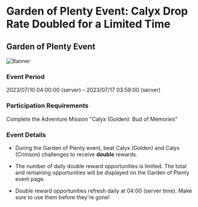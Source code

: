 # Garden of Plenty Event: Calyx Drop Rate Doubled for a Limited Time
## Garden of Plenty Event
![Banner](https://sdk.hoyoverse.com/upload/ann/2023/06/08/658a5b95b1fcbbce4821d4185131fc76_5389141532271718361.png)

### Event Period

2023/07/10 04:00:00 (server) – 2023/07/17 03:59:00 (server)

### Participation Requirements

Complete the Adventure Mission "Calyx (Golden): Bud of Memories"

### Event Details

- During the Garden of Plenty event, beat Calyx (Golden) and Calyx (Crimson) challenges to receive **double** rewards.

- The number of daily double reward opportunities is limited. The total and remaining opportunities will be displayed on the Garden of Plenty event page.

- Double reward opportunities refresh daily at 04:00 (server time). Make sure to use them before they're gone!
